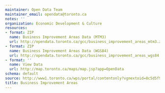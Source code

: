 ```yaml
---
maintainer: Open Data Team
maintainer_email: opendata@toronto.ca
notes: ''
organization: Economic Development & Culture
resources:
- format: ZIP
  name: Business Improvement Areas Data (MTM3)
  url: http://opendata.toronto.ca/gcc/business_improvement_areas_mtm3.zip
- format: ZIP
  name: Business Improvement Areas Data (WGS84)
  url: http://opendata.toronto.ca/gcc/business_improvement_areas_wgs84.zip
- format: ''
  name: View Data
  url: http://map.toronto.ca/maps/map.jsp?app=OpenData
schema: default
source: http://www1.toronto.ca/wps/portal/contentonly?vgnextoid=8c5d5f9cd70bb210VgnVCM1000003dd60f89RCRD&vgnextchannel=1a66e03bb8d1e310VgnVCM10000071d60f89RCRD
title: Business Improvement Areas
---
```

